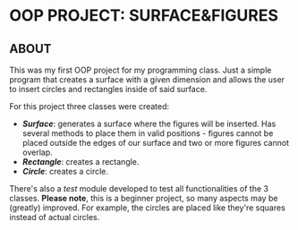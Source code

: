 # OOP PROJECT: SURFACE&FIGURES

## ABOUT
This was my first OOP project for my programming class.
Just a simple program that creates a surface with a given dimension and allows the user to insert circles and rectangles inside of said surface. 

For this project three classes were created:
- *__Surface__*: generates a surface where the figures will be inserted. Has several methods to place them in valid positions - figures cannot be placed outside the edges of our surface and two or more figures cannot overlap.
- *__Rectangle__*: creates a rectangle.
- *__Circle__*: creates a circle.

There's also a *test* module developed to test all functionalities of the 3 classes. 
__Please note__, this is a beginner project, so many aspects may be (greatly) improved. For example, the circles are placed like they're squares instead of actual circles.


